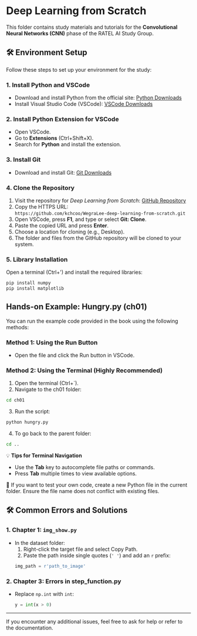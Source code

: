 # Deep Learning from Scratch

This folder contains study materials and tutorials for the **Convolutional Neural Networks (CNN)** phase of the RATEL AI Study Group. 

## 🛠️ Environment Setup

Follow these steps to set up your environment for the study:

### 1. Install Python and VSCode
- Download and install Python from the official site: [Python Downloads](https://www.python.org/downloads/)
- Install Visual Studio Code (VSCode): [VSCode Downloads](https://code.visualstudio.com/)

### 2. Install Python Extension for VSCode
- Open VSCode.
- Go to **Extensions** (Ctrl+Shift+X).
- Search for **Python** and install the extension.

### 3. Install Git
- Download and install Git: [Git Downloads](https://git-scm.com/downloads)

### 4. Clone the Repository
1. Visit the repository for *Deep Learning from Scratch*: [GitHub Repository](https://github.com/kchcoo/WegraLee-deep-learning-from-scratch)
2. Copy the HTTPS URL:  
   `https://github.com/kchcoo/WegraLee-deep-learning-from-scratch.git`
3. Open VSCode, press **F1**, and type or select **Git: Clone**.
4. Paste the copied URL and press **Enter**.
5. Choose a location for cloning (e.g., Desktop).
6. The folder and files from the GitHub repository will be cloned to your system.

### 5. Library Installation

Open a terminal (Ctrl+') and install the required libraries:
```bash
pip install numpy
pip install matplotlib
```

## Hands-on Example: Hungry.py (ch01)

You can run the example code provided in the book using the following methods:

### Method 1: Using the Run Button
- Open the file and click the Run button in VSCode.

### Method 2: Using the Terminal (Highly Recommended)
1. Open the terminal (Ctrl+`).
2. Navigate to the ch01 folder:
```bash
cd ch01
```
3. Run the script:
```bash
python hungry.py
```
4. To go back to the parent folder:
```bash
cd ..
```

💡 **Tips for Terminal Navigation**
- Use the **Tab** key to autocomplete file paths or commands.
- Press **Tab** multiple times to view available options.

📌 If you want to test your own code, create a new Python file in the current folder. Ensure the file name does not conflict with existing files.

## 🛠️ Common Errors and Solutions

### 1. Chapter 1: `img_show.py`
- In the dataset folder:
  1. Right-click the target file and select Copy Path.
  2. Paste the path inside single quotes (`' '`) and add an `r` prefix:
  ```python
  img_path = r'path_to_image'
  ```

### 2. Chapter 3: Errors in step_function.py
- Replace `np.int` with `int`:
  ```python
  y = int(x > 0)
  ```

---

If you encounter any additional issues, feel free to ask for help or refer to the documentation.
